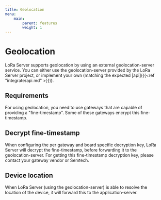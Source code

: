 ```yaml
---
title: Geolocation
menu:
    main:
        parent: features
        weight: 1
---
```


# Geolocation

LoRa Server supports geolocation by using an external geolocation-server service.
You can either use the geolocation-server provided by the LoRa Server project,
or implement your own (matching the expected [api]({{<ref "integrate/api.md" >}})).

## Requirements

For using geolocation, you need to use gateways that are capable of providing
a "fine-timestamp". Some of these gateways encrypt this fine-timestamp.

## Decrypt fine-timestamp

When configuring the per gateway and board specific decryption key, LoRa Server
will decrypt the fine-timestamp, before forwarding it to the geolocation-server.
For getting this fine-timestamp decryption key, please contact your gateway vendor
or Semtech.

## Device location

When LoRa Server (using the geolocation-server) is able to resolve the location
of the device, it will forward this to the application-server.
